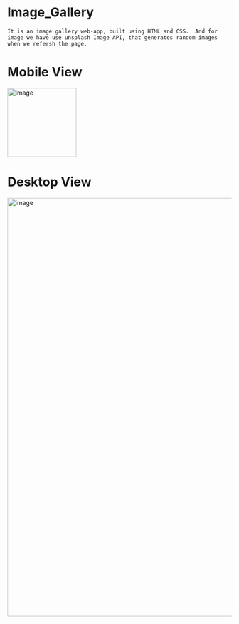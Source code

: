 # Image_Gallery

` It is an image gallery web-app, built using HTML and CSS. 
And for image we have use unsplash Image API, that generates
random images when we refersh the page. `

# Mobile View
<img width="155" alt="image" src="https://user-images.githubusercontent.com/84653396/228918712-ce85b647-a48c-42de-9fa8-f8e143620005.png">

# Desktop View

<img width="940" alt="image" src="https://user-images.githubusercontent.com/84653396/228919091-f17a0e96-a9d1-4578-bdcc-374f4886af08.png">
